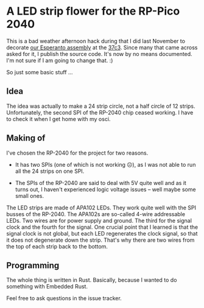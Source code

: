 # A LED strip flower for the RP-Pico 2040

This is a bad weather afternoon hack during that I did last November to
decorate [our Esperanto assembly](https://events.ccc.de/congress/2023/hub/en/assembly/esperanto/)
at the [37c3](https://events.ccc.de/congress/2023/infos/startpage.html).  Since
many that came across asked for it, I publish the source code. It's now by no
means documented.  I'm not sure if I am going to change that.  :)

So just some basic stuff …


## Idea

The idea was actually to make a 24 strip circle, not a half circle of 12
strips.  Unfortunately, the second SPI of the RP-2040 chip ceased working. I
have to check it when I get home with my osci.


## Making of

I've chosen the RP-2040 for the project for two reasons.

* It has two SPIs (one of which is not working ☹️), as I was not able to run all
  the 24 strips on one SPI.

* The SPIs of the RP-2040 are said to deal with 5V quite well and as it turns
  out, I haven't experienced logic voltage issues – well maybe some small ones.

The LED strips are made of APA102 LEDs.  They work quite well with the SPI
busses of the RP-2040.  The APA102s are so-called 4-wire addressable LEDs.  Two
wires are for power supply and ground. The third for the signal clock and the
fourth for the signal.  One crucial point that I learned is that the signal
clock is not global, but each LED regenerates the clock signal, so that it does
not degenerate down the strip.  That's why there are two wires from the top of
each strip back to the bottom.


## Programming

The whole thing is written in Rust. Basically, because I wanted to do something
with Embedded Rust.


Feel free to ask questions in the issue tracker.
